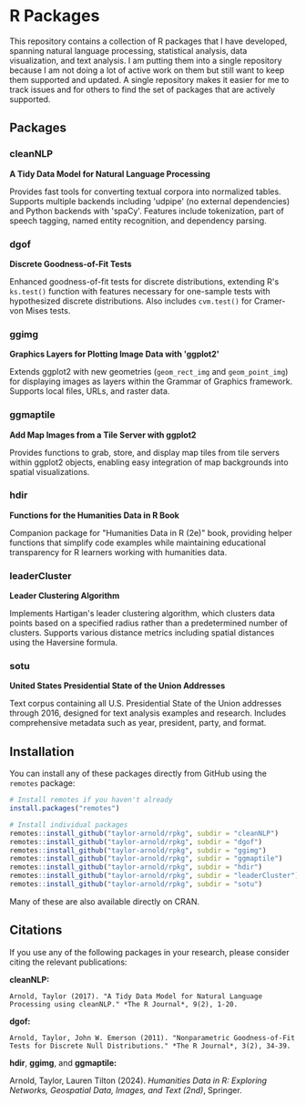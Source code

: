 # R Packages

This repository contains a collection of R packages that I have developed, spanning natural language processing, statistical analysis, data visualization, and text analysis. I am putting them into a single repository because I am not doing a lot of active work on them but still want to keep them supported and updated. A single repository makes it easier for me to track issues and for others to find the set of packages that are actively supported.

## Packages

### cleanNLP

**A Tidy Data Model for Natural Language Processing**

Provides fast tools for converting textual corpora into normalized tables. Supports multiple backends including 'udpipe' (no external dependencies) and Python backends with 'spaCy'. Features include tokenization, part of speech tagging, named entity recognition, and dependency parsing.

### dgof

**Discrete Goodness-of-Fit Tests**

Enhanced goodness-of-fit tests for discrete distributions, extending R's `ks.test()` function with features necessary for one-sample tests with hypothesized discrete distributions. Also includes `cvm.test()` for Cramer-von Mises tests.

### ggimg

**Graphics Layers for Plotting Image Data with 'ggplot2'**

Extends ggplot2 with new geometries (`geom_rect_img` and `geom_point_img`) for displaying images as layers within the Grammar of Graphics framework. Supports local files, URLs, and raster data.

### ggmaptile

**Add Map Images from a Tile Server with ggplot2**

Provides functions to grab, store, and display map tiles from tile servers within ggplot2 objects, enabling easy integration of map backgrounds into spatial visualizations.

### hdir

**Functions for the Humanities Data in R Book**

Companion package for "Humanities Data in R (2e)" book, providing helper functions that simplify code examples while maintaining educational transparency for R learners working with humanities data.

### leaderCluster

**Leader Clustering Algorithm**

Implements Hartigan's leader clustering algorithm, which clusters data points based on a specified radius rather than a predetermined number of clusters. Supports various distance metrics including spatial distances using the Haversine formula.

### sotu

**United States Presidential State of the Union Addresses**

Text corpus containing all U.S. Presidential State of the Union addresses through 2016, designed for text analysis examples and research. Includes comprehensive metadata such as year, president, party, and format.

## Installation

You can install any of these packages directly from GitHub using the `remotes` package:

```r
# Install remotes if you haven't already
install.packages("remotes")

# Install individual packages
remotes::install_github("taylor-arnold/rpkg", subdir = "cleanNLP")
remotes::install_github("taylor-arnold/rpkg", subdir = "dgof")
remotes::install_github("taylor-arnold/rpkg", subdir = "ggimg")
remotes::install_github("taylor-arnold/rpkg", subdir = "ggmaptile")
remotes::install_github("taylor-arnold/rpkg", subdir = "hdir")
remotes::install_github("taylor-arnold/rpkg", subdir = "leaderCluster")
remotes::install_github("taylor-arnold/rpkg", subdir = "sotu")
```

Many of these are also available directly on CRAN.

## Citations

If you use any of the following packages in your research, please consider citing the relevant publications:

**cleanNLP:**

```
Arnold, Taylor (2017). "A Tidy Data Model for Natural Language Processing using cleanNLP." *The R Journal*, 9(2), 1-20.
```

**dgof:**

```
Arnold, Taylor, John W. Emerson (2011). "Nonparametric Goodness-of-Fit Tests for Discrete Null Distributions." *The R Journal*, 3(2), 34-39.
```

**hdir**, **ggimg**, and **ggmaptile:**

Arnold, Taylor, Lauren Tilton (2024). *Humanities Data in R: Exploring Networks, Geospatial Data, Images, and Text (2nd)*, Springer.


